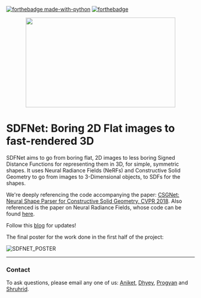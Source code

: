 
[![forthebadge made-with-python](http://ForTheBadge.com/images/badges/made-with-python.svg)](https://www.python.org/)
[![forthebadge](https://forthebadge.com/images/badges/made-with-c-sharp.svg)](https://forthebadge.com)

<div align = center>
<a href = "github.com/plugyawn"><img width="400px" height="240px" src= "https://user-images.githubusercontent.com/76529011/185734211-6530a49f-3209-431b-8fed-bdf1fc450bd0.png"></a>
</div>

# SDFNet: Boring 2D Flat images to fast-rendered 3D

SDFNet aims to go from boring flat, 2D images to less boring Signed Distance Functions for representing them in 3D, for simple, symmetric shapes. It uses Neural Radiance Fields (NeRFs) and Constructive Solid Geometry to go from images to 3-Dimensional objects, to SDFs for the shapes.

We're deeply referencing the code accompanying the paper: [CSGNet: Neural Shape Parser for Constructive Solid Geometry, CVPR 2018](https://arxiv.org/abs/1712.08290). Also referenced is the paper on Neural Radiance Fields, whose code can be found [here](https://github.com/bmild/nerf).



Follow this [blog](https://aniketrajnish.github.io/docs/sdfnet) for updates!

The final poster for the work done in the first half of the project:

![SDFNET_POSTER](https://user-images.githubusercontent.com/58925008/202684033-8b450c0f-81e2-4368-b522-a9da7b6e33ca.png)

 
-----------------------------------


### Contact

To ask questions, please email any one of us: [Aniket](mailto:aniket.r@iitgn.ac.in), [Dhyey](mailto:dhyey.thummar@iitgn.ac.in), [Progyan](mailto:progyan.das@iitgn.ac.in) and [Shruhrid](mailto:shruhrid.banthia@iitgn.ac.in).
